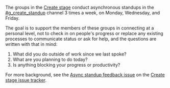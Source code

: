 The groups in the [Create stage][stage] conduct asynchronous standups in the
[#g_create_standup] channel 3 times a week, on Monday, Wednesday, and Friday.

The goal is to support the members of these groups in connecting at a personal level,
not to check in on people's progress or replace any existing processes to communicate
status or ask for help, and the questions are written with that in mind:

1. What did you do outside of work since we last spoke?
1. What are you planning to do today?
1. Is anything blocking your progress or productivity?

For more background, see the [Async standup feedback issue] on the
[Create stage issue tracker].

[stage]: /handbook/product/categories/#create-stage
[#g_create_standup]: https://gitlab.slack.com/archives/g_create_standup
[Async standup feedback issue]: https://gitlab.com/gitlab-org/create-stage/issues/4
[Create stage issue tracker]: https://gitlab.com/gitlab-org/create-stage/issues
